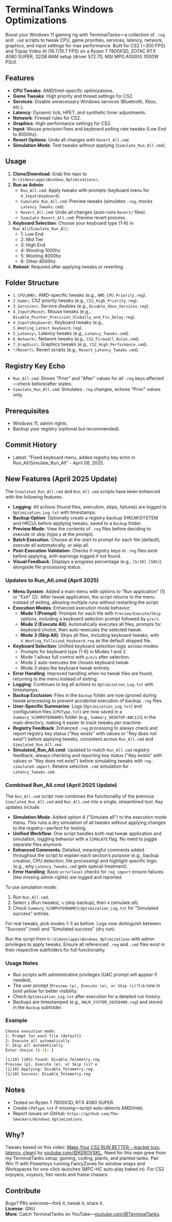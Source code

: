 # TerminalTanks Windows Optimizations

Boost your Windows 11 gaming rig with TerminalTanks—a collection of `.reg` and `.cmd` scripts to tweak CPU, game priorities, services, latency, network, graphics, and input settings for max performance. Built for CS2 (~300 FPS) and Topaz Video AI (16.7/15.7 FPS) on a Ryzen 7 7800X3D, ZOTAC RTX 4080 SUPER, 32GB RAM setup (driver 572.70, MSI MPG A1000G 1000W PSU).

## Features
- **CPU Tweaks**: AMD/Intel-specific optimizations.
- **Game Tweaks**: High priority and thread settings for CS2.
- **Services**: Disable unnecessary Windows services (Bluetooth, Xbox, etc.).
- **Latency**: Dynamic tick, HPET, and synthetic timer adjustments.
- **Network**: Firewall rules for CS2.
- **Graphics**: High-performance settings for CS2.
- **Input**: Mouse precision fixes and keyboard polling rate tweaks (Low End to 8000hz).
- **Revert Options**: Undo all changes with `Revert_All.cmd`.
- **Simulation Mode**: Test tweaks without applying (`Simulate_Run_All.cmd`).

## Usage
1. **Clone/Download**: Grab the repo to `D:\Videos\apps\Windows_Optimizations\`.
2. **Run as Admin**:
   - `Run_All.cmd`: Apply tweaks with prompts (keyboard menu for `4_Input\Keyboard`).
   - `Simulate_Run_All.cmd`: Preview tweaks (simulates `.reg`, mocks `Latency_Tweaks.cmd`).
   - `Revert_All.cmd`: Undo all changes (auto-runs `Revert/` files).
   - `Simulate_Revert_All.cmd`: Preview revert process.
3. **Keyboard Selection**: Choose your keyboard type (1-6) in `Run_All`/`Simulate_Run_All`:
   - 1: Low End
   - 2: Mid Tier
   - 3: High End
   - 4: Wooting 1000hz
   - 5: Wooting 8000hz
   - 6: Other 8000hz
4. **Reboot**: Required after applying tweaks or reverting.

## Folder Structure
- `1_CPU\AMD\`: AMD-specific tweaks (e.g., `AMD_CPU_Priority.reg`).
- `2_Game\`: CS2 priority tweaks (e.g., `CS2_High_Priority.reg`).
- `3_Services\`: Service disables (e.g., `Disable_Xbox_Services.reg`).
- `4_Input\Mouse\`: Mouse tweaks (e.g., `Disable_Pointer_Precision_Globally_and_Fix_Delay.reg`).
- `4_Input\Keyboard\`: Keyboard tweaks (e.g., `5_Wooting_Latest_Keyboard.reg`).
- `5_Latency\`: Latency tweaks (e.g., `Latency_Tweaks.cmd`).
- `6_Network\`: Network tweaks (e.g., `CS2_Firewall_Rules.cmd`).
- `7_Graphics\`: Graphics tweaks (e.g., `CS2_High_Performance.cmd`).
- `*/Revert\`: Revert scripts (e.g., `Revert_Latency_Tweaks.cmd`).

## Registry Key Echo
- `Run_All.cmd`: Shows "Prior" and "After" values for all `.reg` keys affected—check before/after states.
- `Simulate_Run_All.cmd`: Simulates `.reg` changes, echoes "Prior" values only.

## Prerequisites
- Windows 11, admin rights.
- Backup your registry (optional but recommended).

## Commit History
- Latest: "Fixed keyboard menu, added registry key echo in Run_All/Simulate_Run_All" - April 08, 2025.

## New Features (April 2025 Update)

The `Simulated_Run_All.cmd` and `Run_All.cmd` scripts have been enhanced with the following features:

- **Logging**: All actions (found files, execution, skips, failures) are logged to `Optimization_Log.txt` with timestamps.
- **Backup Option**: Optionally create a registry backup (HKLM\SYSTEM and HKCU) before applying tweaks, saved to a `Backup` folder.
- **Preview Mode**: View the contents of `.reg` files before deciding to execute or skip (type `p` at the prompt).
- **Batch Execution**: Choose at the start to prompt for each file (default), execute all automatically, or skip all.
- **Post-Execution Validation**: Checks if registry keys in `.reg` files exist before applying, with warnings logged if not found.
- **Visual Feedback**: Displays a progress percentage (e.g., `[5/10] [50%]`) alongside file processing status.

### Updates to Run_All.cmd (April 2025)

- **Menu System**: Added a main menu with options to "Run application" (1) or "Exit" (2). After tweak application, the script returns to the menu instead of exiting, allowing multiple runs without restarting the script.
- **Execution Modes**: Enhanced execution mode behavior:
  - **Mode 1 (Prompt)**: Prompts for each file with `Preview/Execute/Skip` options, including a keyboard selection prompt followed by `p/e/s`.
  - **Mode 2 (Execute All)**: Automatically executes all files, prompts for keyboard choice, then auto-executes the selected tweak.
  - **Mode 3 (Skip All)**: Skips all files, including keyboard tweaks, with `4_Wooting_Fullsized_Keyboard.reg` as the default skipped file.
- **Keyboard Selection**: Unified keyboard selection logic across modes:
  - Prompts for keyboard type (1-6) in Modes 1 and 2.
  - Mode 1 allows full control with `p/e/s` after selection.
  - Mode 2 auto-executes the chosen keyboard tweak.
  - Mode 3 skips the keyboard tweak entirely.
- **Error Handling**: Improved handling when no tweak files are found, returning to the menu instead of exiting.
- **Logging**: Continues to log all actions to `Optimization_Log.txt` with timestamps.
- **Backup Exclusion**: Files in the `Backup` folder are now ignored during tweak processing to prevent accidental execution of backup `.reg` files.
- **User-Specific Summaries**: Logs (`Optimization_Log.txt`) and configuration files (`CPUType.txt`) are now saved in a `Summary_%COMPUTERNAME%` folder (e.g., `Summary_DESKTOP-ABC123`) in the main directory, making it easier to track tweaks per machine.
- **Registry Feedback**: Enhanced `.reg` processing to always check and report registry key status ("Key exists" with values or "Key does not exist") before applying tweaks, consistent across `Run_All.cmd` and `Simulated_Run_All.cmd`.
- **Simulated_Run_All.cmd**: Updated to match `Run_All.cmd` registry feedback, always checking and reporting key status ("Key exists" with values or "Key does not exist") before simulating tweaks with `reg-simulated-import`. Retains selective `.cmd` simulation for `Latency_Tweaks.cmd`.

### Combined Run_All.cmd (April 2025 Update)

The `Run_All.cmd` script now combines the functionality of the previous `Simulated_Run_All.cmd` and `Run_All.cmd` into a single, streamlined tool. Key updates include:

- **Simulation Mode**: Added option 4 ("Simulate all") to the execution mode menu. This runs a dry simulation of all tweaks without applying changes to the registry—perfect for testing.
- **Unified Workflow**: One script handles both real tweak application and simulation, toggling behavior with a `SIMULATE` flag. No need to juggle separate files anymore.
- **Enhanced Comments**: Detailed, meaningful comments added throughout the script to explain each section’s purpose (e.g., backup creation, CPU detection, file processing) and highlight specific logic (e.g., why `Latency_Tweaks.cmd` gets special treatment).
- **Error Handling**: Basic `errorlevel` checks for `reg import` ensure failures (like missing admin rights) are logged and reported.

To use simulation mode:
1. Run `Run_All.cmd`.
2. Select `1` (Run tweaks), `n` (skip backup), then `4` (simulate all).
3. Check `Summary_%COMPUTERNAME%\Optimization_Log.txt` for "Simulated success" entries.

For real tweaks, pick modes 1-3 as before. Logs now distinguish between "Success" (real) and "Simulated success" (dry run).

Run the script from `D:\Videos\apps\Windows_Optimizations` with admin privileges to apply tweaks. Ensure all referenced `.reg` and `.cmd` files exist in their respective subfolders for full functionality.

### Usage Notes
- Run scripts with administrative privileges (UAC prompt will appear if needed).
- The user prompt (`Preview (p), Execute (e), or Skip (s)?`) is now in bold yellow for better visibility.
- Check `Optimization_Log.txt` after execution for a detailed run history.
- Backups are timestamped (e.g., `HKLM_SYSTEM_20250408.reg`) and stored in the `Backup` subfolder.

### Example
```cmd
Choose execution mode:
1: Prompt for each file (default)
2: Execute all automatically
3: Skip all automatically
Enter choice (1-3): 1

[1/10] [10%] Found: Disable_Telemetry.reg
Preview (p), Execute (e), or Skip (s)? e
[1/10] Applying: Disable_Telemetry.reg
[1/10] Success: Disable_Telemetry.reg
```

## Notes
- Tested on Ryzen 7 7800X3D, RTX 4080 SUPER.
- Create `CPUType.txt` if missing—script auto-detects AMD/Intel.
- Report issues on GitHub: `https://github.com/The-Smackers/Windows_Optimizations`.

## Why?
Tweaks based on this video: [Make Your CS2 RUN BETTER - (packet loss, latency, clean)](https://www.youtube.com/watch?v=qG7C4W-EQl4) by [youtube.com/@KEROVSKI_](https://www.youtube.com/@KEROVSKI_).
Need for this repo grew from my TerminalTanks setup; gaming, coding, plants, and planted tanks. Pair Win 11 with Powertoys running FancyZones for window snaps and Workspaces for one-click launches (MPC-HC auto-play baked in). For CS2 enjoyers, voyeurs, fish nerds and frame chasers.

## Contribute
Bugs? PRs welcome—fork it, tweak it, share it.  
**License**: GNU  
**More**: Catch TerminalTanks on YouTube—[youtube.com/@TerminalTanks](https://www.youtube.com/@TerminalTanks).

